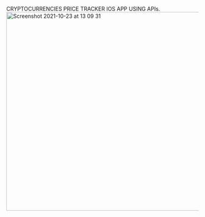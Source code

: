 CRYPTOCURRENCIES PRICE TRACKER IOS APP USING APIs.
<img width="520" alt="Screenshot 2021-10-23 at 13 09 31" src="https://user-images.githubusercontent.com/6089882/138553663-0023184a-e700-4a70-83be-347c8cd4566b.png">



